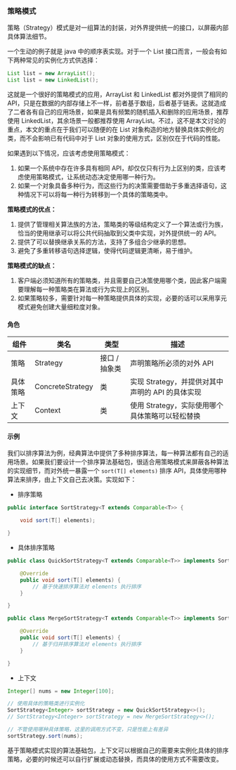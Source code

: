 ### 策略模式

策略（Strategy）模式是对一组算法的封装，对外界提供统一的接口，以屏蔽内部具体算法细节。

一个生动的例子就是 java 中的顺序表实现。对于一个 List 接口而言，一般会有如下两种常见的实例化方式供选择：

```java
List list = new ArrayList();
List list = new LinkedList();
```

这就是一个很好的策略模式的应用，ArrayList 和 LinkedList 都对外提供了相同的 API，只是在数据的内部存储上不一样，前者基于数组，后者基于链表。这就造成了二者各有自己的应用场景，如果是具有频繁的随机插入和删除的应用场景，推荐使用 LinkedList，其余场景一般都推荐使用 ArrayList。不过，这不是本文讨论的重点，本文的重点在于我们可以随便的在 List 对象构造的地方替换具体实例化的类，而不会影响已有代码中对于 List 对象的使用方式，区别仅在于代码的性能。

如果遇到以下情况，应该考虑使用策略模式：

1. 如果一个系统中存在许多具有相同 API，却仅仅只有行为上区别的类，应该考虑使用策略模式，让系统动态决定使用哪一种行为。
2. 如果一个对象具备多种行为，而这些行为的决策需要借助于多重选择语句，这种情况下可以将每一种行为转移到一个具体的策略类中。

__策略模式的优点：__

1. 提供了管理相关算法族的方法，策略类的等级结构定义了一个算法或行为族，恰当的使用继承可以将公共代码抽取到父类中实现，对外提供统一的 API。
2. 提供了可以替换继承关系的方法，支持了多组合少继承的思想。
3. 避免了多重转移语句选择逻辑，使得代码逻辑更清晰，易于维护。

__策略模式的缺点：__

1. 客户端必须知道所有的策略类，并且需要自己决策使用哪个类，因此客户端需要理解每一种策略类在算法或行为实现上的区别。
2. 如果策略较多，需要针对每一种策略提供具体的实现，必要的话可以采用享元模式避免创建大量细粒度对象。

#### 角色

组件 | 类名 | 类型 | 描述
--- | --- | --- | ---
策略 | Strategy | 接口 / 抽象类 | 声明策略所必须的对外 API
具体策略 | ConcreteStrategy | 类 | 实现 Strategy，并提供对其中声明的 API 的具体实现
上下文 | Context | 类 | 使用 Strategy，实际使用哪个具体策略可以轻松替换

#### 示例

我们以排序算法为例，经典算法中提供了多种排序算法，每一种算法都有自己的适用场景。如果我们要设计一个排序算法基础包，很适合用策略模式来屏蔽各种算法的实现细节，而对外统一暴露一个 `sort(T[] elements)` 排序 API，具体使用哪种算法来排序，由上下文自己去决策。实现如下：

- 排序策略

```java
public interface SortStrategy<T extends Comparable<T>> {

    void sort(T[] elements);

}
```

- 具体排序策略

```java
public class QuickSortStrategy<T extends Comparable<T>> implements SortStrategy<T> {

    @Override
    public void sort(T[] elements) {
        // 基于快速排序算法对 elements 执行排序
    }

}

public class MergeSortStrategy<T extends Comparable<T>> implements SortStrategy<T> {

    @Override
    public void sort(T[] elements) {
        // 基于归并排序算法对 elements 执行排序
    }

}
```

- 上下文

```java
Integer[] nums = new Integer[100];

// 使用具体的策略类进行实例化
SortStrategy<Integer> sortStrategy = new QuickSortStrategy<>();
// SortStrategy<Integer> sortStrategy = new MergeSortStrategy<>();

// 不管使用哪种具体策略，这里的调用方式不变，只是性能上有差异
sortStrategy.sort(nums);
```

基于策略模式实现的算法基础包，上下文可以根据自己的需要来实例化具体的排序策略，必要的时候还可以自行扩展或动态替换，而具体的使用方式不需要改变。
